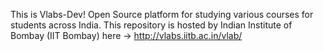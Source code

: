 This is Vlabs-Dev!
Open Source platform for studying various courses for students across India.
This repository is hosted by Indian Institute of Bombay (IIT Bombay) here -> http://vlabs.iitb.ac.in/vlab/
